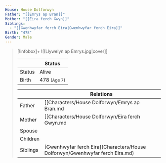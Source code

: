 ```yaml
---
House: House Dolforwyn
Father: "[[Emrys ap Bran]]"
Mother: "[[Eira ferch Gwyn]]"
Siblings:
  - "[[Gwenhwyfar ferch Eira|Gwenhwyfar ferch Eira]]"
Birth: "478"
Gender: Male
---
```

> [!infobox]+
> ![[Llywelyn ap Emrys.jpg|cover]]
>
>|| Status   |
> | ---- | ---- |
> |Status| Alive|
> |Birth|478 <small>(Age 7)</small>  |
>
>|| Relations   |
> | ---- | ---- |
> | Father | [[Characters/House Dolforwyn/Emrys ap Bran.md|Emrys ap Bran]] |
> | Mother | [[Characters/House Dolforwyn/Eira ferch Gwyn.md|Eira ferch Gwyn]] |
> | Spouse |  |
> | Children|  |
> | Siblings | [Gwenhwyfar ferch Eira](Characters/House Dolforwyn/Gwenhwyfar ferch Eira.md)|
>  

